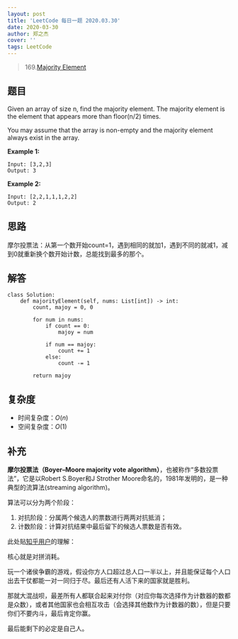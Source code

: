 ```yaml
---
layout: post
title: 'LeetCode 每日一题 2020.03.30'
date: 2020-03-30
author: 郑之杰
cover: ''
tags: LeetCode
---
```


> 169.[Majority Element](https://leetcode-cn.com/problems/majority-element/)

## 题目
Given an array of size n, find the majority element. The majority element is the element that appears more than floor(n/2) times.

You may assume that the array is non-empty and the majority element always exist in the array.

**Example 1:**

```
Input: [3,2,3]
Output: 3
```

**Example 2:**

```
Input: [2,2,1,1,1,2,2]
Output: 2
```

## 思路
摩尔投票法：从第一个数开始count=1，遇到相同的就加1，遇到不同的就减1，减到0就重新换个数开始计数，总能找到最多的那个。

## 解答
```
class Solution:
    def majorityElement(self, nums: List[int]) -> int:
        count, majoy = 0, 0

        for num in nums:
            if count == 0:
                majoy = num
            
            if num == majoy:
                count += 1
            else:
                count -= 1
        
        return majoy
```

## 复杂度
- 时间复杂度：$O(n)$
- 空间复杂度：$O(1)$

## 补充
**摩尔投票法（Boyer–Moore majority vote algorithm）**，也被称作“多数投票法”，它是以Robert S.Boyer和J Strother Moore命名的，1981年发明的，是一种典型的流算法(streaming algorithm)。

算法可以分为两个阶段：
1. 对抗阶段：分属两个候选人的票数进行两两对抗抵消；
2. 计数阶段：计算对抗结果中最后留下的候选人票数是否有效。

此处贴[知乎用户](https://www.zhihu.com/question/49973163/answer/617122734)的理解：

核心就是对拼消耗。

玩一个诸侯争霸的游戏，假设你方人口超过总人口一半以上，并且能保证每个人口出去干仗都能一对一同归于尽。最后还有人活下来的国家就是胜利。

那就大混战呗，最差所有人都联合起来对付你（对应你每次选择作为计数器的数都是众数），或者其他国家也会相互攻击（会选择其他数作为计数器的数），但是只要你们不要内斗，最后肯定你赢。

最后能剩下的必定是自己人。